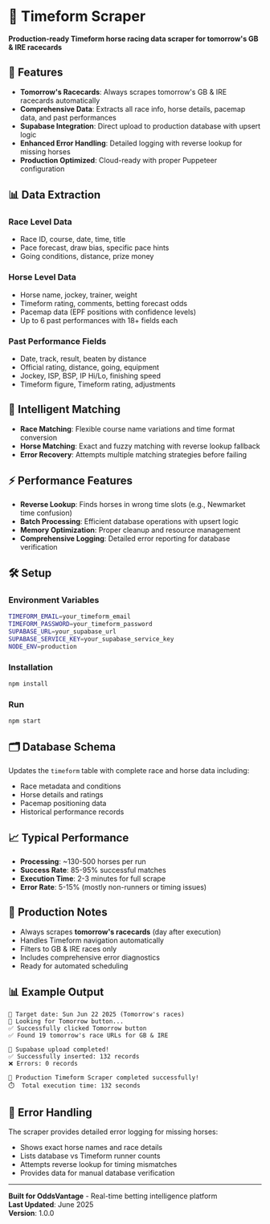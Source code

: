 # 🏇 Timeform Scraper

**Production-ready Timeform horse racing data scraper for tomorrow's GB & IRE racecards**

## 🚀 Features

- **Tomorrow's Racecards**: Always scrapes tomorrow's GB & IRE racecards automatically
- **Comprehensive Data**: Extracts all race info, horse details, pacemap data, and past performances
- **Supabase Integration**: Direct upload to production database with upsert logic
- **Enhanced Error Handling**: Detailed logging with reverse lookup for missing horses
- **Production Optimized**: Cloud-ready with proper Puppeteer configuration

## 📊 Data Extraction

### Race Level Data
- Race ID, course, date, time, title
- Pace forecast, draw bias, specific pace hints
- Going conditions, distance, prize money

### Horse Level Data  
- Horse name, jockey, trainer, weight
- Timeform rating, comments, betting forecast odds
- Pacemap data (EPF positions with confidence levels)
- Up to 6 past performances with 18+ fields each

### Past Performance Fields
- Date, track, result, beaten by distance
- Official rating, distance, going, equipment
- Jockey, ISP, BSP, IP Hi/Lo, finishing speed
- Timeform figure, Timeform rating, adjustments

## 🎯 Intelligent Matching

- **Race Matching**: Flexible course name variations and time format conversion
- **Horse Matching**: Exact and fuzzy matching with reverse lookup fallback
- **Error Recovery**: Attempts multiple matching strategies before failing

## ⚡ Performance Features

- **Reverse Lookup**: Finds horses in wrong time slots (e.g., Newmarket time confusion)
- **Batch Processing**: Efficient database operations with upsert logic
- **Memory Optimization**: Proper cleanup and resource management
- **Comprehensive Logging**: Detailed error reporting for database verification

## 🛠️ Setup

### Environment Variables

```bash
TIMEFORM_EMAIL=your_timeform_email
TIMEFORM_PASSWORD=your_timeform_password
SUPABASE_URL=your_supabase_url
SUPABASE_SERVICE_KEY=your_supabase_service_key
NODE_ENV=production
```

### Installation

```bash
npm install
```

### Run

```bash
npm start
```

## 🗂️ Database Schema

Updates the `timeform` table with complete race and horse data including:
- Race metadata and conditions
- Horse details and ratings  
- Pacemap positioning data
- Historical performance records

## 📈 Typical Performance

- **Processing**: ~130-500 horses per run
- **Success Rate**: 85-95% successful matches
- **Execution Time**: 2-3 minutes for full scrape
- **Error Rate**: 5-15% (mostly non-runners or timing issues)

## 🔧 Production Notes

- Always scrapes **tomorrow's racecards** (day after execution)
- Handles Timeform navigation automatically
- Filters to GB & IRE races only
- Includes comprehensive error diagnostics
- Ready for automated scheduling

## 📊 Example Output

```
🎯 Target date: Sun Jun 22 2025 (Tomorrow's races)
🔄 Looking for Tomorrow button...
✅ Successfully clicked Tomorrow button
✅ Found 19 tomorrow's race URLs for GB & IRE

🎊 Supabase upload completed!
✅ Successfully inserted: 132 records
❌ Errors: 0 records

🎊 Production Timeform Scraper completed successfully!
⏱️  Total execution time: 132 seconds
```

## 🚨 Error Handling

The scraper provides detailed error logging for missing horses:
- Shows exact horse names and race details
- Lists database vs Timeform runner counts
- Attempts reverse lookup for timing mismatches
- Provides data for manual database verification

---

**Built for OddsVantage** - Real-time betting intelligence platform  
**Last Updated**: June 2025  
**Version**: 1.0.0 